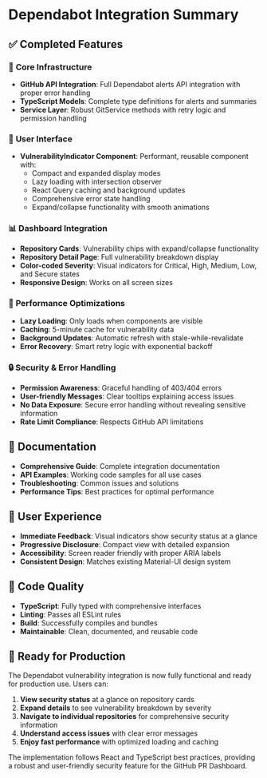 # Dependabot Integration Summary

## ✅ **Completed Features**

### 🔧 **Core Infrastructure**
- **GitHub API Integration**: Full Dependabot alerts API integration with proper error handling
- **TypeScript Models**: Complete type definitions for alerts and summaries
- **Service Layer**: Robust GitService methods with retry logic and permission handling

### 🎨 **User Interface**
- **VulnerabilityIndicator Component**: Performant, reusable component with:
  - Compact and expanded display modes
  - Lazy loading with intersection observer
  - React Query caching and background updates
  - Comprehensive error state handling
  - Expand/collapse functionality with smooth animations

### 📊 **Dashboard Integration**
- **Repository Cards**: Vulnerability chips with expand/collapse functionality
- **Repository Detail Page**: Full vulnerability breakdown display
- **Color-coded Severity**: Visual indicators for Critical, High, Medium, Low, and Secure states
- **Responsive Design**: Works on all screen sizes

### 🚀 **Performance Optimizations**
- **Lazy Loading**: Only loads when components are visible
- **Caching**: 5-minute cache for vulnerability data
- **Background Updates**: Automatic refresh with stale-while-revalidate
- **Error Recovery**: Smart retry logic with exponential backoff

### 🔒 **Security & Error Handling**
- **Permission Awareness**: Graceful handling of 403/404 errors
- **User-friendly Messages**: Clear tooltips explaining access issues
- **No Data Exposure**: Secure error handling without revealing sensitive information
- **Rate Limit Compliance**: Respects GitHub API limitations

## 📖 **Documentation**
- **Comprehensive Guide**: Complete integration documentation
- **API Examples**: Working code samples for all use cases
- **Troubleshooting**: Common issues and solutions
- **Performance Tips**: Best practices for optimal performance

## 🎯 **User Experience**
- **Immediate Feedback**: Visual indicators show security status at a glance
- **Progressive Disclosure**: Compact view with detailed expansion
- **Accessibility**: Screen reader friendly with proper ARIA labels
- **Consistent Design**: Matches existing Material-UI design system

## 🔄 **Code Quality**
- **TypeScript**: Fully typed with comprehensive interfaces
- **Linting**: Passes all ESLint rules
- **Build**: Successfully compiles and bundles
- **Maintainable**: Clean, documented, and reusable code

## 🚀 **Ready for Production**
The Dependabot vulnerability integration is now fully functional and ready for production use. Users can:

1. **View security status** at a glance on repository cards
2. **Expand details** to see vulnerability breakdown by severity
3. **Navigate to individual repositories** for comprehensive security information
4. **Understand access issues** with clear error messages
5. **Enjoy fast performance** with optimized loading and caching

The implementation follows React and TypeScript best practices, providing a robust and user-friendly security feature for the GitHub PR Dashboard.

